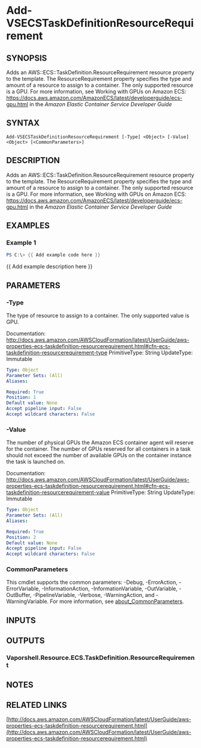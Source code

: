 # Add-VSECSTaskDefinitionResourceRequirement

## SYNOPSIS
Adds an AWS::ECS::TaskDefinition.ResourceRequirement resource property to the template.
The ResourceRequirement property specifies the type and amount of a resource to assign to a container.
The only supported resource is a GPU.
For more information, see Working with GPUs on Amazon ECS: https://docs.aws.amazon.com/AmazonECS/latest/developerguide/ecs-gpu.html in the *Amazon Elastic Container Service Developer Guide*

## SYNTAX

```
Add-VSECSTaskDefinitionResourceRequirement [-Type] <Object> [-Value] <Object> [<CommonParameters>]
```

## DESCRIPTION
Adds an AWS::ECS::TaskDefinition.ResourceRequirement resource property to the template.
The ResourceRequirement property specifies the type and amount of a resource to assign to a container.
The only supported resource is a GPU.
For more information, see Working with GPUs on Amazon ECS: https://docs.aws.amazon.com/AmazonECS/latest/developerguide/ecs-gpu.html in the *Amazon Elastic Container Service Developer Guide*

## EXAMPLES

### Example 1
```powershell
PS C:\> {{ Add example code here }}
```

{{ Add example description here }}

## PARAMETERS

### -Type
The type of resource to assign to a container.
The only supported value is GPU.

Documentation: http://docs.aws.amazon.com/AWSCloudFormation/latest/UserGuide/aws-properties-ecs-taskdefinition-resourcerequirement.html#cfn-ecs-taskdefinition-resourcerequirement-type
PrimitiveType: String
UpdateType: Immutable

```yaml
Type: Object
Parameter Sets: (All)
Aliases:

Required: True
Position: 1
Default value: None
Accept pipeline input: False
Accept wildcard characters: False
```

### -Value
The number of physical GPUs the Amazon ECS container agent will reserve for the container.
The number of GPUs reserved for all containers in a task should not exceed the number of available GPUs on the container instance the task is launched on.

Documentation: http://docs.aws.amazon.com/AWSCloudFormation/latest/UserGuide/aws-properties-ecs-taskdefinition-resourcerequirement.html#cfn-ecs-taskdefinition-resourcerequirement-value
PrimitiveType: String
UpdateType: Immutable

```yaml
Type: Object
Parameter Sets: (All)
Aliases:

Required: True
Position: 2
Default value: None
Accept pipeline input: False
Accept wildcard characters: False
```

### CommonParameters
This cmdlet supports the common parameters: -Debug, -ErrorAction, -ErrorVariable, -InformationAction, -InformationVariable, -OutVariable, -OutBuffer, -PipelineVariable, -Verbose, -WarningAction, and -WarningVariable. For more information, see [about_CommonParameters](http://go.microsoft.com/fwlink/?LinkID=113216).

## INPUTS

## OUTPUTS

### Vaporshell.Resource.ECS.TaskDefinition.ResourceRequirement
## NOTES

## RELATED LINKS

[http://docs.aws.amazon.com/AWSCloudFormation/latest/UserGuide/aws-properties-ecs-taskdefinition-resourcerequirement.html](http://docs.aws.amazon.com/AWSCloudFormation/latest/UserGuide/aws-properties-ecs-taskdefinition-resourcerequirement.html)

